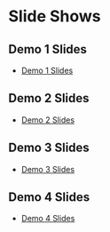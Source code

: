 # Slide Shows

## Demo 1 Slides

- [Demo 1 Slides](/slides/demo-slides)

## Demo 2 Slides

- [Demo 2 Slides](/slides/demo-2-slides)

## Demo 3 Slides

- [Demo 3 Slides](/slides/demo-3-slides)

## Demo 4 Slides

- [Demo 4 Slides](/slides/demo-4-slides)

